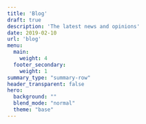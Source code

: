 ```yaml
---
title: 'Blog'
draft: true
description: 'The latest news and opinions'
date: 2019-02-10
url: 'blog'
menu:
  main:
    weight: 4
  footer_secondary:
    weight: 1
summary_type: "summary-row"
header_transparent: false
hero:
  background: ""
  blend_mode: "normal"
  theme: "base"
---
```

